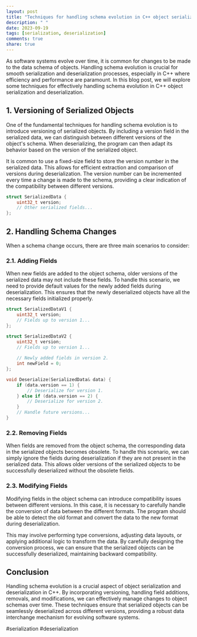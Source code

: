 ```yaml
---
layout: post
title: "Techniques for handling schema evolution in C++ object serialization and deserialization"
description: " "
date: 2023-09-19
tags: [serialization, deserialization]
comments: true
share: true
---
```


As software systems evolve over time, it is common for changes to be made to the data schema of objects. Handling schema evolution is crucial for smooth serialization and deserialization processes, especially in C++ where efficiency and performance are paramount. In this blog post, we will explore some techniques for effectively handling schema evolution in C++ object serialization and deserialization.

## 1. Versioning of Serialized Objects

One of the fundamental techniques for handling schema evolution is to introduce versioning of serialized objects. By including a version field in the serialized data, we can distinguish between different versions of the object's schema. When deserializing, the program can then adapt its behavior based on the version of the serialized object.

It is common to use a fixed-size field to store the version number in the serialized data. This allows for efficient extraction and comparison of versions during deserialization. The version number can be incremented every time a change is made to the schema, providing a clear indication of the compatibility between different versions.

```cpp
struct SerializedData {
    uint32_t version;
    // Other serialized fields...
};
```

## 2. Handling Schema Changes

When a schema change occurs, there are three main scenarios to consider:

### 2.1. Adding Fields

When new fields are added to the object schema, older versions of the serialized data may not include these fields. To handle this scenario, we need to provide default values for the newly added fields during deserialization. This ensures that the newly deserialized objects have all the necessary fields initialized properly.

```cpp
struct SerializedDataV1 {
    uint32_t version;
    // Fields up to version 1...
};

struct SerializedDataV2 {
    uint32_t version;
    // Fields up to version 1...
    
    // Newly added fields in version 2.
    int newField = 0;
};

void Deserialize(SerializedData& data) {
    if (data.version == 1) {
        // Deserialize for version 1.
    } else if (data.version == 2) {
        // Deserialize for version 2.
    }
    // Handle future versions...
}
```

### 2.2. Removing Fields

When fields are removed from the object schema, the corresponding data in the serialized objects becomes obsolete. To handle this scenario, we can simply ignore the fields during deserialization if they are not present in the serialized data. This allows older versions of the serialized objects to be successfully deserialized without the obsolete fields.

### 2.3. Modifying Fields

Modifying fields in the object schema can introduce compatibility issues between different versions. In this case, it is necessary to carefully handle the conversion of data between the different formats. The program should be able to detect the old format and convert the data to the new format during deserialization.

This may involve performing type conversions, adjusting data layouts, or applying additional logic to transform the data. By carefully designing the conversion process, we can ensure that the serialized objects can be successfully deserialized, maintaining backward compatibility.

## Conclusion

Handling schema evolution is a crucial aspect of object serialization and deserialization in C++. By incorporating versioning, handling field additions, removals, and modifications, we can effectively manage changes to object schemas over time. These techniques ensure that serialized objects can be seamlessly deserialized across different versions, providing a robust data interchange mechanism for evolving software systems.


#serialization #deserialization